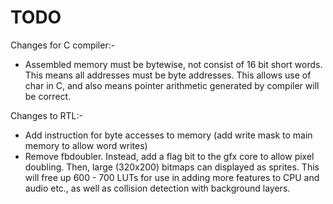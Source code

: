 TODO
====

Changes for C compiler:-

- Assembled memory must be bytewise, not consist of 16 bit short words. This means all addresses must be byte addresses. This allows use of char in C,
 and also means pointer arithmetic generated by compiler will be correct.

Changes to RTL:-

- Add instruction for byte accesses to memory (add write mask to main memory to allow word writes)
- Remove fbdoubler. Instead, add a flag bit to the gfx core to allow pixel doubling. Then, large (320x200) bitmaps can displayed as sprites.
  This will free up 600 - 700 LUTs for use in adding more features to CPU and audio etc., as well as collision detection with background layers.



